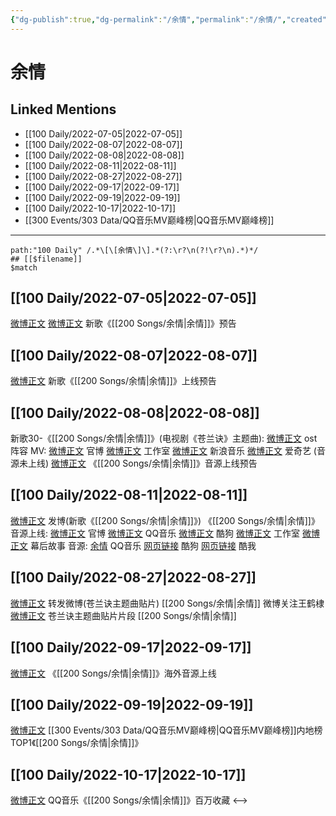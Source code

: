 ```yaml
---
{"dg-publish":true,"dg-permalink":"/余情","permalink":"/余情/","created":"2022-11-25T16:47:48.000+08:00","updated":"2023-01-04T13:09:52.024+08:00"}
---
```


# 余情

## Linked Mentions
- [[100 Daily/2022-07-05\|2022-07-05]]
- [[100 Daily/2022-08-07\|2022-08-07]]
- [[100 Daily/2022-08-08\|2022-08-08]]
- [[100 Daily/2022-08-11\|2022-08-11]]
- [[100 Daily/2022-08-27\|2022-08-27]]
- [[100 Daily/2022-09-17\|2022-09-17]]
- [[100 Daily/2022-09-19\|2022-09-19]]
- [[100 Daily/2022-10-17\|2022-10-17]]
- [[300 Events/303 Data/QQ音乐MV巅峰榜\|QQ音乐MV巅峰榜]]


---

```expander
path:"100 Daily" /.*\[\[余情\]\].*(?:\r?\n(?!\r?\n).*)*/
## [[$filename]]
$match
```
## [[100 Daily/2022-07-05\|2022-07-05]]
[微博正文](https://weibo.com/detail/4787840498536559) [微博正文](https://weibo.com/detail/4787987735380497) 新歌《[[200 Songs/余情\|余情]]》预告
## [[100 Daily/2022-08-07\|2022-08-07]]
[微博正文](https://m.weibo.cn/5248300719/4799954298343561) 新歌《[[200 Songs/余情\|余情]]》上线预告
## [[100 Daily/2022-08-08\|2022-08-08]]
新歌30-《[[200 Songs/余情\|余情]]》(电视剧《苍兰诀》主题曲):
[微博正文](https://m.weibo.cn/7259918671/4800131414884434) ost阵容
MV:
[微博正文](https://m.weibo.cn/7259918671/4800138781140648) 官博
[微博正文](https://m.weibo.cn/7478855230/4800140060135574) 工作室
[微博正文](https://m.weibo.cn/1266269835/4800139309620164) 新浪音乐
[微博正文](https://m.weibo.cn/1731986465/4800139186930906) 爱奇艺
(音源未上线)
[微博正文](https://m.weibo.cn/5248300719/4800310234584315) 《[[200 Songs/余情\|余情]]》音源上线预告
## [[100 Daily/2022-08-11\|2022-08-11]]
[微博正文](https://m.weibo.cn/1736988591/4801221279617324) 发博(新歌《[[200 Songs/余情\|余情]]》)
《[[200 Songs/余情\|余情]]》音源上线:
[微博正文](https://m.weibo.cn/7259918671/4801218452395062) 官博
[微博正文](https://m.weibo.cn/2169129705/4801218700642139) QQ音乐
[微博正文](https://m.weibo.cn/1665103091/4801219316681038) 酷狗
[微博正文](https://m.weibo.cn/7478855230/4801222407619736) 工作室
[微博正文](https://m.weibo.cn/6770064611/4801232952623852) 幕后故事
音源:
[余情](https://weibo.cn/sinaurl?u=https%3A%2F%2Fi.y.qq.com%2Fv8%2Fplaysong.html%3Fsongid%3D370388114%26source%3Dyqq%26ADTAG%3Dhz_wb_sf%26channelId%3D10081987) QQ音乐
[网页链接](https://weibo.cn/sinaurl?u=https%3A%2F%2Ft4.kugou.com%2Fsong.html%3Fid%3DU1qK8fzCV3) 酷狗
[网页链接](https://weibo.cn/sinaurl?u=http%3A%2F%2Fm.kuwo.cn%2Fnewh5app%2Fplay_detail%2F232495421) 酷我
## [[100 Daily/2022-08-27\|2022-08-27]]
[微博正文](https://m.weibo.cn/1736988591/4807178295446110) 转发微博(苍兰诀主题曲贴片) [[200 Songs/余情\|余情]]
微博关注王鹤棣
[微博正文](https://m.weibo.cn/7259918671/4807167540725046) 苍兰诀主题曲贴片片段 [[200 Songs/余情\|余情]]
## [[100 Daily/2022-09-17\|2022-09-17]]
[微博正文](https://m.weibo.cn/7742122855/4814785907262404) 《[[200 Songs/余情\|余情]]》海外音源上线
## [[100 Daily/2022-09-19\|2022-09-19]]
[微博正文](https://m.weibo.cn/2169129705/4815434870428998) [[300 Events/303 Data/QQ音乐MV巅峰榜\|QQ音乐MV巅峰榜]]内地榜TOP1《[[200 Songs/余情\|余情]]》
## [[100 Daily/2022-10-17\|2022-10-17]]
[微博正文](https://weibo.com/detail/4825615695612388) QQ音乐《[[200 Songs/余情\|余情]]》百万收藏
<-->